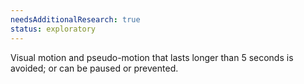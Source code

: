 ```yaml
---
needsAdditionalResearch: true
status: exploratory
---
```


Visual motion and pseudo-motion that lasts longer than 5 seconds is avoided; or can be paused or prevented.
